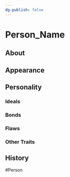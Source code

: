 ```yaml
---
dg-publish: false
---
```


# Person_Name
## About


## Appearance


## Personality
### Ideals


### Bonds


### Flaws


### Other Traits


## History


#Person